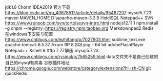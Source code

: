 jdk1.8
Chorm
IDEA2019	官方下载	https://blog.csdn.net/qq_40678517/article/details/95487207
mysql5.7.23
maven	MAVEN_HOME D:\apache-maven-3.3.9
HeidiSQL
Notepad++
SVN		https://www.runoob.com/svn/tortoisesvn-intro.html
nodejs12.11.1 npm install -g cnpm --registry=https://registry.npm.taobao.org
Markdownpad2
Redis	在windows下安装与配置 https://www.cnblogs.com/lezhifang/p/7027903.html
sublime_text.exe
apache-tomcat-8.5.37
Axure RP 8
SQLyog - 64 bit
adobeFlashPlayer
Notepad++
Xshell 6
Xftp 7
7Z解压
mysql5.7.23
	https://www.cnblogs.com/rysinal/p/7565259.html
	data文件夹不是自己创建的
	自己的mysql有病毒
谷歌插件地址
	https://chrome.google.com/webstore/category/extensions?hl=zh-CN
git
quickRedis

